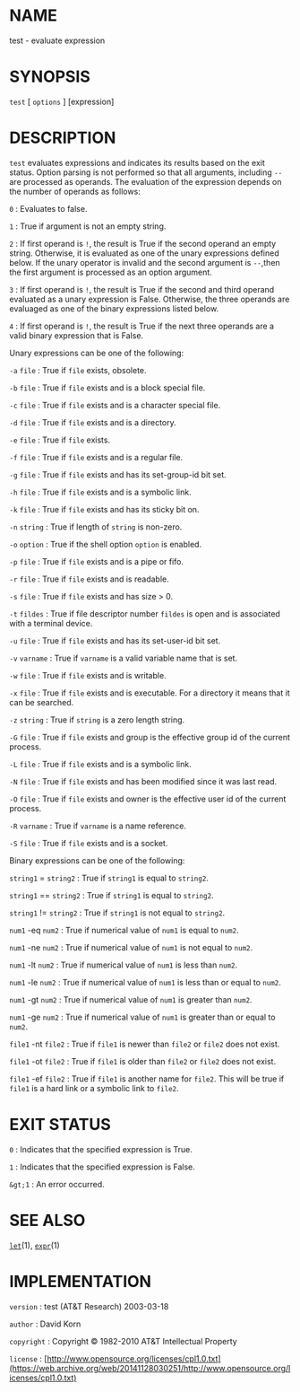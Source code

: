 # NAME

test - evaluate expression

# SYNOPSIS

`test` \[ `options` \] \[expression\]

# DESCRIPTION

`test` evaluates expressions and indicates its results based on the
exit status. Option parsing is not performed so that all arguments,
including `--` are processed as operands. The evaluation of the
expression depends on the number of operands as follows:

`0`
: Evaluates to false.

`1`
: True if argument is not an empty string.

`2`
: If first operand is `!`, the result is True if the second operand
    an empty string. Otherwise, it is evaluated as one of the unary
    expressions defined below. If the unary operator is invalid and the
    second argument is `--`,then the first argument is processed as an
    option argument.

`3`
: If first operand is `!`, the result is True if the second and
    third operand evaluated as a unary expression is False. Otherwise,
    the three operands are evaluaged as one of the binary expressions
    listed below.

`4`
: If first operand is `!`, the result is True if the next three
    operands are a valid binary expression that is False.

Unary expressions can be one of the following:

`-a` `file`
: True if `file` exists, obsolete.

`-b` `file`
: True if `file` exists and is a block special file.

`-c` `file`
: True if `file` exists and is a character special file.

`-d` `file`
: True if `file` exists and is a directory.

`-e` `file`
: True if `file` exists.

`-f` `file`
: True if `file` exists and is a regular file.

`-g` `file`
: True if `file` exists and has its set-group-id bit set.

`-h` `file`
: True if `file` exists and is a symbolic link.

`-k` `file`
: True if `file` exists and has its sticky bit on.

`-n` `string`
: True if length of `string` is non-zero.

`-o` `option`
: True if the shell option `option` is enabled.

`-p` `file`
: True if `file` exists and is a pipe or fifo.

`-r` `file`
: True if `file` exists and is readable.

`-s` `file`
: True if `file` exists and has size &gt; 0.

`-t` `fildes`
: True if file descriptor number `fildes` is open and is associated
    with a terminal device.

`-u` `file`
: True if `file` exists and has its set-user-id bit set.

`-v` `varname`
: True if `varname` is a valid variable name that is set.

`-w` `file`
: True if `file` exists and is writable.

`-x` `file`
: True if `file` exists and is executable. For a directory it means
    that it can be searched.

`-z` `string`
: True if `string` is a zero length string.

`-G` `file`
: True if `file` exists and group is the effective group id of the
    current process.

`-L` `file`
: True if `file` exists and is a symbolic link.

`-N` `file`
: True if `file` exists and has been modified since it was last read.

`-O` `file`
: True if `file` exists and owner is the effective user id of the
    current process.

`-R` `varname`
: True if `varname` is a name reference.

`-S` `file`
: True if `file` exists and is a socket.

Binary expressions can be one of the following:

`string1` = `string2`
: True if `string1` is equal to `string2`.

`string1` == `string2`
: True if `string1` is equal to `string2`.

`string1` != `string2`
: True if `string1` is not equal to `string2`.

`num1` -eq `num2`
: True if numerical value of `num1` is equal to `num2`.

`num1` -ne `num2`
: True if numerical value of `num1` is not equal to `num2`.

`num1` -lt `num2`
: True if numerical value of `num1` is less than `num2`.

`num1` -le `num2`
: True if numerical value of `num1` is less than or equal to `num2`.

`num1` -gt `num2`
: True if numerical value of `num1` is greater than `num2`.

`num1` -ge `num2`
: True if numerical value of `num1` is greater than or equal to
    `num2`.

`file1` -nt `file2`
: True if `file1` is newer than `file2` or `file2` does not exist.

`file1` -ot `file2`
: True if `file1` is older than `file2` or `file2` does not exist.

`file1` -ef `file2`
: True if `file1` is another name for `file2`. This will be true if
    `file1` is a hard link or a symbolic link to `file2`.

# EXIT STATUS

`0`
: Indicates that the specified expression is True.

`1`
: Indicates that the specified expression is False.

`&gt;1`
: An error occurred.

# SEE ALSO

[`let`](/web/20141128030251/http://www2.research.att.com/~astopen/man/man1/let.html)(1),
[`expr`](/web/20141128030251/http://www2.research.att.com/~astopen/man/man1/expr.html)(1)

# IMPLEMENTATION

`version`
: test (AT&T Research) 2003-03-18

`author`
: David Korn

`copyright`
: Copyright © 1982-2010 AT&T Intellectual Property

`license`
: [http://www.opensource.org/licenses/cpl1.0.txt](https://web.archive.org/web/20141128030251/http://www.opensource.org/licenses/cpl1.0.txt)


